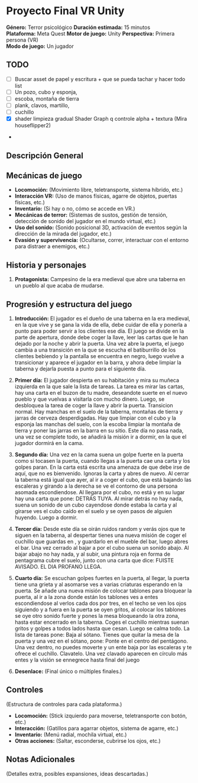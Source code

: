 # Proyecto Final VR Unity

**Género:** Terror psicológico
**Duración estimada:** 15 minutos  
**Plataforma:** Meta Quest
**Motor de juego:** Unity
**Perspectiva:** Primera persona (VR)  
**Modo de juego:** Un jugador

## TODO

- [ ] Buscar asset de papel y escritura + que se pueda tachar y hacer todo list
- [ ] Un pozo, cubo y esponja, 
- [ ] escoba, montaña de tierra 
- [ ] plank, clavos, martillo, 
- [ ] cuchillo
- [x] shader limpieza gradual Shader Graph q controle alpha + textura (Mira houseflipper2)
- 

## Descripción General  


## Mecánicas de juego  
- **Locomoción:** (Movimiento libre, teletransporte, sistema híbrido, etc.)  
- **Interacción VR:** (Uso de manos físicas, agarre de objetos, puertas físicas, etc.)  
- **Inventario:** (Si hay o no, cómo se accede en VR.)  
- **Mecánicas de terror:** (Sistemas de sustos, gestión de tensión, detección de sonido del jugador en el mundo virtual, etc.)  
- **Uso del sonido:** (Sonido posicional 3D, activación de eventos según la dirección de la mirada del jugador, etc.)  
- **Evasión y supervivencia:** (Ocultarse, correr, interactuar con el entorno para distraer a enemigos, etc.)  

## Historia y personajes

1. **Protagonista:** Campesino de la era medieval que abre una taberna en un pueblo al que acaba de mudarse.



## Progresión y estructura del juego 
1. **Introducción:** El jugador es el dueño de una taberna en la era medieval, en la que vive y se gana la vida de ella,
debe cuidar de ella y ponerla a punto para poder servir a los clientes ese día.
El juego se divide en la parte de apertura, donde debe coger la llave, leer las cartas que le han dejado por la noche y abrir la puerta. 
Una vez abre la puerta, el juego cambia a una transición en la que se escucha el batiburrillo de los clientes bebiendo y la pantalla se encuentra en negro, luego vuelve a transicionar y aparece el jugador en la barra, y ahora debe limpiar la taberna y dejarla puesta a punto para el siguiente día.

2. **Primer día:** El jugador despierta en su habitación y mira su muñeca izquierda en la que sale la lista de tareas.
La tarea es mirar las cartas, hay una carta en el buzon de tu madre, deseandote suerte en el nuevo pueblo y que vuelvas a visitarla con mucho dinero.
Luego, se desbloquea la tarea de coger la llave y abrir la puerta. 
Transicion normal.
Hay manchas en el suelo de la taberna, montañas de tierra y jarras de cerveza desperdigadas.
Hay que limpiar con el cubo y la esponja las manchas del suelo, con la escoba limpiar la montaña de tierra y poner las jarras en la barra en su sitio.
Este día no pasa nada, una vez se complete todo, se añadirá la misión ir a dormir, en la que el jugador dormirá en la cama.
3. **Segundo día:** Una vez en la cama suena un golpe fuerte en la puerta como si tocasen la puerta, cuando llegas a la puerta cae una carta y los golpes paran.
En la carta está escrita una amenaza de que debe irse de aquí, que no es bienvenido. Ignoras la carta y abres de nuevo.
Al cerrar la taberna está igual que ayer, al ir a coger el cubo, que está bajando las escaleras y girando a la derecha se ve
el contorno de una persona asomada escondiendose. Al llegara por el cubo, no está y en su lugar hay una carta que pone:
DETRÁS TUYA. Al mirar detrás no hay nada, suena un sonido de un cubo cayendose donde estaba la carta y al girarse ves el cubo caído en el suelo y se oyen pasos de alguien huyendo.
Luego a dormir.
4. **Tercer día:** Desde este día se oirán ruidos random y verás ojos que te siguen en la taberna, al despertar tienes una nueva misión de coger el cuchillo que guardas en , y guardarlo en el mueble del bar, luego abres el bar.
Una vez cerrado al bajar a por el cubo suena un sonido abajo. Al bajar abajo no hay nada, y al subir, una pintura roja en forma de pentagrama cubre el suelo, junto con una carta que dice:
FUISTE AVISADO. EL DIA PROFANO LLEGA.
5. **Cuarto día:** Se escuchan golpes fuertes en la puerta, al llegar, la puerta tiene una grieta y al asomarse ves a varias criaturas esperando en la puerta. Se añade una nueva misión de 
colocar tablones para bloquear la puerta, al ir a la zona donde están los tablones ves a entes escondiendose al verlos cada dos por tres, en el techo se ven los ojos siguiendo y a fuera en la puerta se oyen gritos,
al colocar los tablones se oye otro sonido fuerte y pones la mesa bloqueando la otra zona, hasta estar encerrado en la taberna. 
Coges el cuchillo mientras suenan gritos y golpes a todos lados hasta que cesan.
Luego se calma todo. La lista de tareas pone:
Baja al sótano.
Tienes que quitar la mesa de la puerta y una vez en el sótano, pone:
Ponte en el centro del pentágono.
Una vez dentro, no puedes moverte y un ente baja por las escaleras y te ofrece el cuchillo.
Clavatelo.
Una vez clavado aparecen en círculo más entes y la visión se ennegrece hasta final del juego

6. **Desenlace:** (Final único o múltiples finales.)  

## Controles  
(Estructura de controles para cada plataforma.)  
- **Locomoción:** (Stick izquierdo para moverse, teletransporte con botón, etc.)  
- **Interacción:** (Gatillos para agarrar objetos, sistema de agarre, etc.)  
- **Inventario:** (Menú radial, mochila virtual, etc.)  
- **Otras acciones:** (Saltar, esconderse, cubrirse los ojos, etc.)  

## Notas Adicionales  
(Detalles extra, posibles expansiones, ideas descartadas.)  
